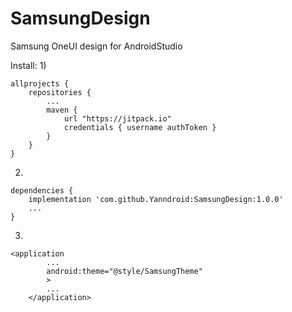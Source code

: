 # SamsungDesign
Samsung OneUI design for AndroidStudio

Install:
1)
```
allprojects {
    repositories {
        ...
        maven {
            url "https://jitpack.io"
            credentials { username authToken }
        }
    }
}
```

2)
```
dependencies {
    implementation 'com.github.Yanndroid:SamsungDesign:1.0.0'
    ...
}
```

3)
```
<application
        ...
        android:theme="@style/SamsungTheme"
        >
        ...
    </application>
```
